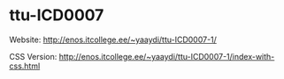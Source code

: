 # ttu-ICD0007

Website: http://enos.itcollege.ee/~yaaydi/ttu-ICD0007-1/

CSS Version: http://enos.itcollege.ee/~yaaydi/ttu-ICD0007-1/index-with-css.html

